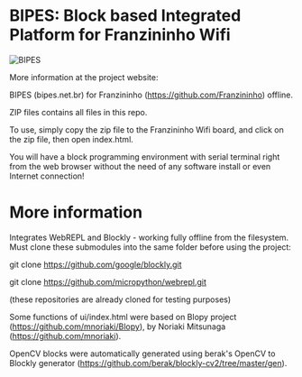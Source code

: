 # BIPES: Block based Integrated Platform for Franzininho Wifi

![BIPES](bipes.png)


More information at the project website:

BIPES (bipes.net.br) for Franzininho (https://github.com/Franzininho) offline. 

ZIP files contains all files in this repo.

To use, simply copy the zip file to the Franzininho Wifi board, and click on the zip file, then open index.html.

You will have a block programming environment with serial terminal right from the web browser without the need of any software install or even Internet connection!




# More information

Integrates WebREPL and Blockly - working fully offline from the filesystem. Must clone these submodules into the same folder before using the project:

git clone https://github.com/google/blockly.git

git clone https://github.com/micropython/webrepl.git

(these repositories are already cloned for testing purposes)

Some functions of ui/index.html were based on Blopy project (https://github.com/mnoriaki/Blopy), by Noriaki Mitsunaga
 (https://github.com/mnoriaki).
 
 OpenCV blocks were automatically generated using berak's OpenCV to Blockly generator (https://github.com/berak/blockly-cv2/tree/master/gen).



